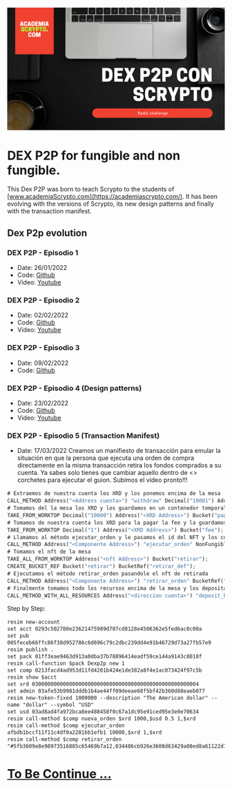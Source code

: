 ![DexP2p Head](dexp2p.png)
# DEX P2P for fungible and non fungible.

This Dex P2P was born to teach Scrypto to the students of [www.academiaScrypto.com](https://academiascrypto.com/). It has been evolving with the versions of Scrypto, its new design patterns and finally with the transaction manifest.

## Dex P2p evolution

### DEX P2P - Episodio 1
- Date: 26/01/2022
- Code: [Github](https://github.com/noelserdna/Tutoria-Dex-P2P---Scrypto-Tutoria-1)
- Video: [Youtube](https://www.youtube.com/watch?v=LG0BmIIdih8)

### DEX P2P - Episodio 2
- Date: 02/02/2022
- Code: [Github](https://github.com/noelserdna/Tutoria-Dex-P2P---Scrypto-Tutoria-2)
- Video: [Youtube](https://www.youtube.com/watch?v=LG0BmIIdih8)

### DEX P2P - Episodio 3
- Date: 09/02/2022
- Code: [Github](https://github.com/noelserdna/Tutoria-Dex-P2P---Scrypto-Tutoria-3)

### DEX P2P - Episodio 4 (Design patterns)
- Date: 23/02/2022
- Code: [Github](https://github.com/noelserdna/Tutoria-Dex-P2P---Scrypto-Tutoria-4)
- Video: [Youtube](https://youtu.be/sr5Vbw9Fehw)

### DEX P2P - Episodio 5 (Transaction Manifest)
- Date: 17/03/2022
Creamos un manifiesto de transacción para emular la situación en que la persona que ejecuta una orden de compra directamente en la misma transacción retira los fondos comprados a su cuenta. Ya sabes solo tienes que cambiar aquello dentro de <> corchetes para ejecutar el guion. Subimos el video pronto!!!

```rust 
# Extraemos de nuestra cuenta los XRD y los ponemos encima de la mesa
CALL_METHOD Address("<Address cuenta>") "withdraw" Decimal("10001") Address("<XRD Address>") BucketRef(1u32);
# Tomamos del la mesa los XRD y los guardamos en un contenedor temporal
TAKE_FROM_WORKTOP Decimal("10000") Address("<XRD Address>") Bucket("pago");
# Tomamos de nuestra cuenta los XRD para la pagar la fee y la guardamos en un contenedor temporal
TAKE_FROM_WORKTOP Decimal("1") Address("<XRD Address>") Bucket("fee");
# Llamamos al método ejecutar_orden y le pasamos el id del NFT y los contenedores de pago y fee y se pone sobre la mesa el NFT resultante para la posterior retirada
CALL_METHOD Address("<Componente Address>") "ejecutar_orden" NonFungibleKey("<id nft>") Bucket("pago") Bucket("fee");
# Tomamos el nft de la mesa
TAKE_ALL_FROM_WORKTOP Address("<nft Address>") Bucket("retirar");
CREATE_BUCKET_REF Bucket("retirar") BucketRef("retirar_def");
# Ejecutamos el método retirar_orden pasandole el nft de retirada
CALL_METHOD Address("<Componente Address>") "retirar_orden" BucketRef("retirar_def");
# Finalmente tomamos todo los recursos encima de la mesa y los depositamos en la cuenta.
CALL_METHOD_WITH_ALL_RESOURCES Address("<direccion cuenta>") "deposit_batch";
```

Step by Step:
```
resim new-account
set acct 0293c502780e23621475989d707cd8128e4506362e5fed6ac0c00a
set pub 005feceb66ffc86f38d952786c6d696c79c2dbc239dd4e91b46729d73a27fb57e9
resim publish .
set pack 01ff3eae9463d913a0dba37b78896414eadf59ce144a9143c8018f
resim call-function $pack Dexp2p new 1 
set comp 0213facd4ad953d11fd4201b424e1de382a8f4e1ac073424f97c5b
resim show $acct
set xrd 030000000000000000000000000000000000000000000000000004
set admin 03afe53b9981dddb1b4ae44ff09deeae68f5bf42b360d88eaeb077
resim new-token-fixed 1000000 --description "The American dollar" --name "dollar" --symbol "USD"
set usd 03ad8ad4fa972bca8ee488458f0c67a1dc95e91ced95e3e0e70634
resim call-method $comp nueva_orden $xrd 1000,$usd 0.5 1,$xrd
resim call-method $comp ejecutar_orden afbdb1bccf11f11c4df0a2281bb1efb1 10000,$xrd 1,$xrd
resim call-method $comp retirar_orden "#5fb3609e8e98973516885c65469b7a12,034486cb926e3608d63429a08ed8a61122d70c7bd71d5db9880782" 
```

# [ To Be Continue ... ](https://academiascrypto.com/academia/eventos.html)







